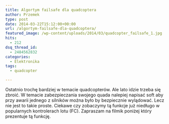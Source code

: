 ```yaml
---
title: Algortym failsafe dla quadcoptera
author: Przemek
type: post
date: 2014-03-22T15:12:00+00:00
url: /algortym-failsafe-dla-quadcoptera/
featured_image: /wp-content/uploads/2014/03/quadcopter_failsafe_1.jpg
hits:
  - 212
dsq_thread_id:
  - 2484562832
categories:
  - Elektronika
tags:
  - quadcopter

---
```

Ostatnio trochę bardziej w temacie quadcopterów. Ale lato idzie trzeba się zbroić. W temacie zabezpieczania swojego quada nalepiej napisać soft aby przy awarii jednego z silników można było by bezpiecznie wylądować. Lecz nie jest to takie proste. Ciekawe czy zobaczymy tą funkcje już niedługo w popularnych kontrolerach lotu (FC). Zapraszam na filmik poniżej który prezentuje tą funkcję.

<!--more-->